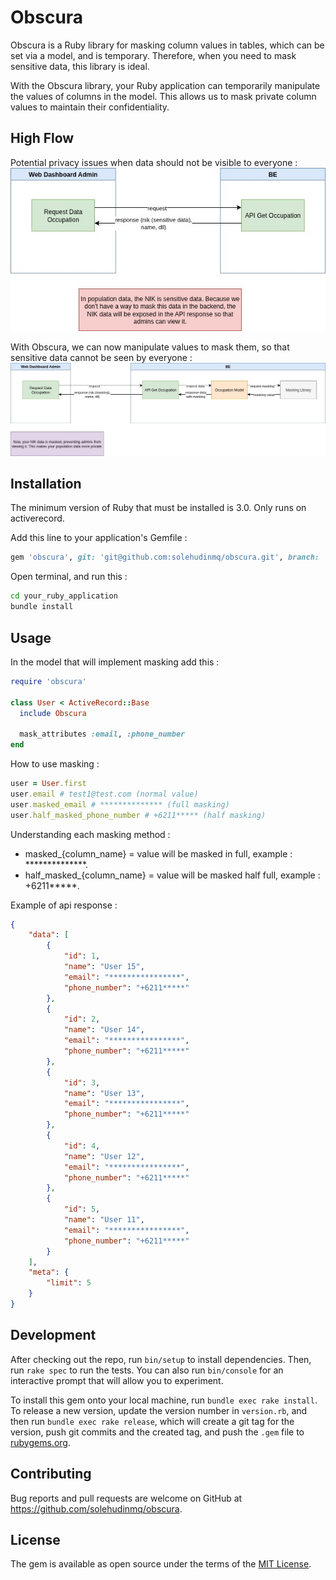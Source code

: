 # Obscura

Obscura is a Ruby library for masking column values ​​in tables, which can be set via a model, and is temporary. Therefore, when you need to mask sensitive data, this library is ideal.

With the Obscura library, your Ruby application can temporarily manipulate the values ​​of columns in the model. This allows us to mask private column values ​​to maintain their confidentiality.

## High Flow

Potential privacy issues when data should not be visible to everyone :
![Logo Ruby](https://github.com/solehudinmq/obscura/blob/development/high_flow/Obscura-problem.jpg)

With Obscura, we can now manipulate values ​​to mask them, so that sensitive data cannot be seen by everyone :
![Logo Ruby](https://github.com/solehudinmq/obscura/blob/development/high_flow/Obscura-solution.jpg)


## Installation

The minimum version of Ruby that must be installed is 3.0.
Only runs on activerecord.

Add this line to your application's Gemfile :

```ruby
gem 'obscura', git: 'git@github.com:solehudinmq/obscura.git', branch: 'main'
```

Open terminal, and run this : 
```bash
cd your_ruby_application
bundle install
```

## Usage

In the model that will implement masking add this :
```ruby
require 'obscura'

class User < ActiveRecord::Base
  include Obscura

  mask_attributes :email, :phone_number
end
```

How to use masking :
```ruby
user = User.first
user.email # test1@test.com (normal value)
user.masked_email # ************** (full masking)
user.half_masked_phone_number # +6211***** (half masking)
```

Understanding each masking method :
- masked_{column_name} = value will be masked in full, example : **************.
- half_masked_{column_name} = value will be masked half full, example : +6211*****.

Example of api response :
```json
{
    "data": [
        {
            "id": 1,
            "name": "User 15",
            "email": "****************",
            "phone_number": "+6211*****"
        },
        {
            "id": 2,
            "name": "User 14",
            "email": "****************",
            "phone_number": "+6211*****"
        },
        {
            "id": 3,
            "name": "User 13",
            "email": "****************",
            "phone_number": "+6211*****"
        },
        {
            "id": 4,
            "name": "User 12",
            "email": "****************",
            "phone_number": "+6211*****"
        },
        {
            "id": 5,
            "name": "User 11",
            "email": "****************",
            "phone_number": "+6211*****"
        }
    ],
    "meta": {
        "limit": 5
    }
}
```

## Development

After checking out the repo, run `bin/setup` to install dependencies. Then, run `rake spec` to run the tests. You can also run `bin/console` for an interactive prompt that will allow you to experiment.

To install this gem onto your local machine, run `bundle exec rake install`. To release a new version, update the version number in `version.rb`, and then run `bundle exec rake release`, which will create a git tag for the version, push git commits and the created tag, and push the `.gem` file to [rubygems.org](https://rubygems.org).

## Contributing

Bug reports and pull requests are welcome on GitHub at https://github.com/solehudinmq/obscura.

## License

The gem is available as open source under the terms of the [MIT License](https://opensource.org/licenses/MIT).
